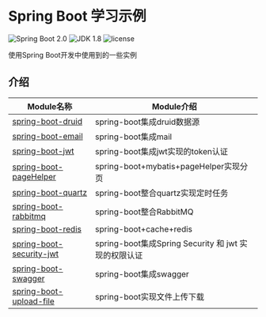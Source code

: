 Spring Boot 学习示例
====================

![Spring Boot 2.0](https://img.shields.io/badge/Spring%20Boot-2.0-important.svg)
![JDK 1.8](https://img.shields.io/badge/JDK-1.8-brightgreen.svg)
![license](https://img.shields.io/badge/license-GPL-orange.svg)

使用Spring Boot开发中使用到的一些实例

## 介绍
| Module名称                            | Module介绍                                                  |
|---------------------------------------| ------------------------------------------------------------|
|[spring-boot-druid](./spring-boot-druid)   | spring-boot集成druid数据源|
|[spring-boot-email](./spring-boot-email)   | spring-boot集成mail|
|[spring-boot-jwt](./spring-boot-jwt)   | spring-boot集成jwt实现的token认证|
|[spring-boot-pageHelper](./spring-boot-pagehelper)   | spring-boot+mybatis+pageHelper实现分页|
|[spring-boot-quartz](./spring-boot-quartz)   | spring-boot整合quartz实现定时任务|
|[spring-boot-rabbitmq](./spring-boot-rabbitmq-consumer)   | spring-boot整合RabbitMQ|
|[spring-boot-redis](./spring-boot-redis)   | spring-boot+cache+redis|
|[spring-boot-security-jwt](./spring-boot-security-jwt)   | spring-boot集成Spring Security 和 jwt 实现的权限认证|
|[spring-boot-swagger](./spring-boot-swagger)   | spring-boot集成swagger|
|[spring-boot-upload-file](./spring-boot-upload-file)   | spring-boot实现文件上传下载|
